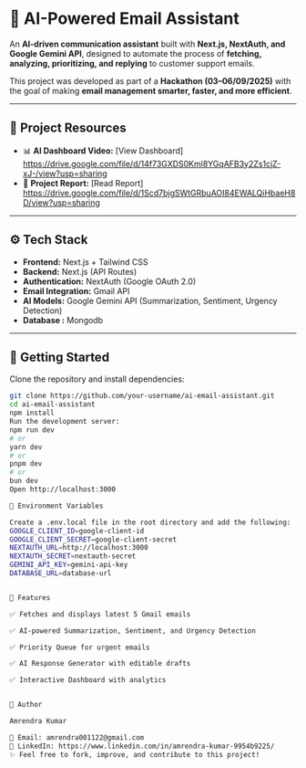 # 🚀 AI-Powered Email Assistant  

An **AI-driven communication assistant** built with **Next.js, NextAuth, and Google Gemini API**, designed to automate the process of **fetching, analyzing, prioritizing, and replying** to customer support emails.  

This project was developed as part of a **Hackathon (03–06/09/2025)** with the goal of making **email management smarter, faster, and more efficient**.  

---

## 📂 Project Resources  

- 📊 **AI Dashboard Video:** [View Dashboard] https://drive.google.com/file/d/14f73GXDS0Kml8YGqAFB3y2Zs1cjZ-xJ-/view?usp=sharing
- 📝 **Project Report:** [Read Report] https://drive.google.com/file/d/1Scd7bjgSWtGRbuAOI84EWALQiHbaeH8D/view?usp=sharing

---

## ⚙️ Tech Stack  

- **Frontend:** Next.js + Tailwind CSS  
- **Backend:** Next.js (API Routes)  
- **Authentication:** NextAuth (Google OAuth 2.0)  
- **Email Integration:** Gmail API  
- **AI Models:** Google Gemini API (Summarization, Sentiment, Urgency Detection)  
- **Database :** Mongodb

---

## 🚀 Getting Started  

Clone the repository and install dependencies:  

```bash
git clone https://github.com/your-username/ai-email-assistant.git
cd ai-email-assistant
npm install
Run the development server:
npm run dev
# or
yarn dev
# or
pnpm dev
# or
bun dev
Open http://localhost:3000

🔑 Environment Variables

Create a .env.local file in the root directory and add the following:
GOOGLE_CLIENT_ID=google-client-id
GOOGLE_CLIENT_SECRET=google-client-secret
NEXTAUTH_URL=http://localhost:3000
NEXTAUTH_SECRET=nextauth-secret
GEMINI_API_KEY=gemini-api-key
DATABASE_URL=database-url


📸 Features

✅ Fetches and displays latest 5 Gmail emails

✅ AI-powered Summarization, Sentiment, and Urgency Detection

✅ Priority Queue for urgent emails

✅ AI Response Generator with editable drafts

✅ Interactive Dashboard with analytics


👤 Author

Amrendra Kumar

📧 Email: amrendra001122@gmail.com
🔗 LinkedIn: https://www.linkedin.com/in/amrendra-kumar-9954b9225/
✨ Feel free to fork, improve, and contribute to this project!
